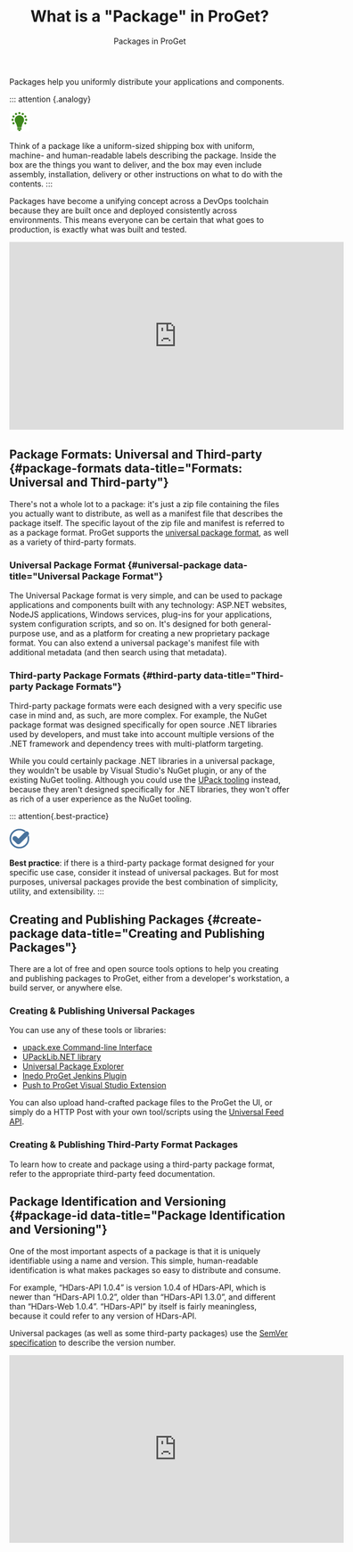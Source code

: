 ﻿---
title: What is a "Package" in ProGet?
subtitle: Packages in ProGet
sequence: 100
keywords: proget, packages
show-headings-in-nav: true
---
Packages help you uniformly distribute your applications and components.

::: attention {.analogy}

![](/resources/images/icons/analogy.png)

Think of a package like a uniform-sized shipping box with uniform, machine- and human-readable labels describing the package. Inside the box are the things you want to deliver, and the box may even include assembly, installation, delivery or other instructions on what to do with the contents.
:::

Packages have become a unifying concept across a DevOps toolchain because they are built once and deployed consistently across environments. This means everyone can be certain that what goes to production, is exactly what was built and tested.

<iframe width="600" height="337" src="https://www.youtube.com/embed/Znflf98ahzQ" frameborder="0" allowfullscreen="true"></iframe>

## Package Formats: Universal and Third-party {#package-formats data-title="Formats: Universal and Third-party"}

There's not a whole lot to a package: it's just a zip file containing the files you actually want to distribute, as well as a manifest file that describes the package itself. The specific layout of the zip file and manifest is referred to as a package format. ProGet supports the [universal package format](/docs/upack/universal-packages/package-format), as well as a variety of third-party formats.

### Universal Package Format {#universal-package data-title="Universal Package Format"}

The Universal Package format is very simple, and can be used to package applications and components built with any technology: ASP.NET websites, NodeJS applications, Windows services, plug-ins for your applications, system configuration scripts, and so on. It's designed for both general-purpose use, and as a platform for creating a new proprietary package format. You can also extend a universal package's manifest file with additional metadata (and then search using that metadata).

### Third-party Package Formats {#third-party data-title="Third-party Package Formats"}

Third-party package formats were each designed with a very specific use case in mind and, as such, are more complex. For example, the NuGet package format was designed specifically for open source .NET libraries used by developers, and must take into account multiple versions of the .NET framework and dependency trees with multi-platform targeting.

While you could certainly package .NET libraries in a universal package, they wouldn't be usable by Visual Studio's NuGet plugin, or any of the existing NuGet tooling. Although you could use the [UPack tooling](/docs/upack) instead, because they aren't designed specifically for .NET libraries, they won't offer as rich of a user experience as the NuGet tooling.

::: attention{.best-practice}

![](/resources/images/icons/best-practices.png)

**Best practice**: if there is a third-party package format designed for your specific use case, consider it instead of universal packages. But for most purposes, universal packages provide the best combination of simplicity, utility, and extensibility.
:::

## Creating and Publishing Packages {#create-package data-title="Creating and Publishing Packages"}

There are a lot of free and open source tools options to help you creating and publishing packages to ProGet, either from a developer's workstation, a build server, or anywhere else.


### Creating & Publishing Universal Packages
You can use any of these tools or libraries:

- [upack.exe Command-line Interface](/docs/upack/tools-and-libraries/upack-cli)   
- [UPackLib.NET library](/docs/upack/tools-and-libraries/upacklib-net)
- [Universal Package Explorer](/docs/upack/tools-and-libraries/upe)
- [Inedo ProGet Jenkins Plugin](https://plugins.jenkins.io/inedo-proget/)
- [Push to ProGet Visual Studio Extension](/docs/upack/tools-and-libraries/push-to-proget)

You can also upload hand-crafted package files to the ProGet the UI, or simply do a HTTP Post with your own tool/scripts using the [Universal Feed API](/docs/upack/feed-api/endpoints).

### Creating & Publishing Third-Party Format Packages

To learn how to create and package using a third-party package format, refer to the appropriate third-party feed documentation.

## Package Identification and Versioning {#package-id data-title="Package Identification and Versioning"}

One of the most important aspects of a package is that it is uniquely identifiable using a name and version. This simple, human-readable identification is what makes packages so easy to distribute and consume.

For example, “HDars-API 1.0.4” is version 1.0.4 of HDars-API, which is newer than “HDars-API 1.0.2”, older than “HDars-API 1.3.0”, and different than “HDars-Web 1.0.4”. “HDars-API” by itself is fairly meaningless, because it could refer to any version of HDars-API.

Universal packages (as well as some third-party packages) use the [SemVer specification](http://www.semver.org) to describe the version number.

<iframe width="600" height="337" src="https://www.youtube.com/embed/Si3eWq1yHXs" frameborder="0" allowfullscreen="true"></iframe>
